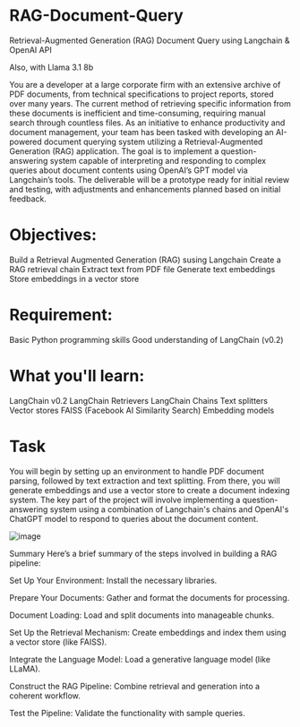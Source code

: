 # RAG-Document-Query
Retrieval-Augmented Generation (RAG) Document Query using Langchain &amp; OpenAI API 

Also, with Llama 3.1 8b


You are a developer at a large corporate firm with an extensive archive of PDF documents, from technical specifications to project reports, stored over many years. The current method of retrieving specific information from these documents is inefficient and time-consuming, requiring manual search through countless files. As an initiative to enhance productivity and document management, your team has been tasked with developing an AI-powered document querying system utilizing a Retrieval-Augmented Generation (RAG) application. The goal is to implement a question-answering system capable of interpreting and responding to complex queries about document contents using OpenAI’s GPT model via Langchain’s tools. The deliverable will be a prototype ready for initial review and testing, with adjustments and enhancements planned based on initial feedback.


# Objectives:
Build a Retrieval Augmented Generation (RAG) susing Langchain
Create a RAG retrieval chain
Extract text from PDF file
Generate text embeddings
Store embeddings in a vector store

# Requirement:
Basic Python programming skills
Good understanding of LangChain (v0.2)

# What you'll learn:
LangChain v0.2
LangChain Retrievers
LangChain Chains
Text splitters
Vector stores
FAISS (Facebook AI Similarity Search)
Embedding models

# Task
You will begin by setting up an environment to handle PDF document parsing, followed by text extraction and text splitting. From there, you will generate embeddings and use a vector store to create a document indexing system. The key part of the project will involve implementing a question-answering system using a combination of Langchain's chains and OpenAI's ChatGPT model to respond to queries about the document content.


![image](https://github.com/user-attachments/assets/e4353ce7-37a6-4e0b-8164-b997fe2c9e6c)


Summary
Here’s a brief summary of the steps involved in building a RAG pipeline:

Set Up Your Environment: Install the necessary libraries.

Prepare Your Documents: Gather and format the documents for processing.

Document Loading: Load and split documents into manageable chunks.

Set Up the Retrieval Mechanism: Create embeddings and index them using a vector store (like FAISS).

Integrate the Language Model: Load a generative language model (like LLaMA).

Construct the RAG Pipeline: Combine retrieval and generation into a coherent workflow.

Test the Pipeline: Validate the functionality with sample queries.
